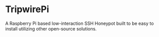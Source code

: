 # TripwirePi
A Raspberry Pi based low-interaction SSH Honeypot built to be easy to install utilizing other open-source solutions.

